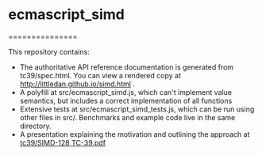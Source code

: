 # ecmascript_simd
===============

This repository contains:
*  The authoritative API reference documentation is generated from tc39/spec.html. You can view a rendered copy at http://littledan.github.io/simd.html .
*  A polyfill at src/ecmascript_simd.js, which can't implement value semantics, but includes a correct implementation of all functions
*  Extensive tests at src/ecmascript_simd_tests.js, which can be run using other files in src/. Benchmarks and example code live in the same directory.
*  A presentation explaining the motivation and outlining the approach at [tc39/SIMD-128 TC-39.pdf](https://github.com/johnmccutchan/ecmascript_simd/blob/master/tc39/SIMD-128%20TC-39.pdf)
